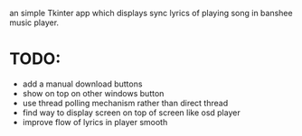 an simple Tkinter app which displays sync lyrics of playing song in banshee
music player.

TODO:
====
* add a manual download buttons
* show on top on other windows button
* use thread polling mechanism rather than direct thread
* find way to display screen on top of screen like osd player
* improve flow of lyrics in player smooth

